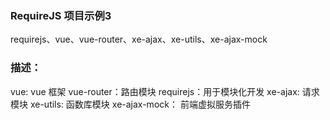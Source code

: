 ### RequireJS 项目示例3
requirejs、vue、vue-router、xe-ajax、xe-utils、xe-ajax-mock

### 描述：
vue: vue 框架
vue-router：路由模块
requirejs：用于模块化开发
xe-ajax: 请求模块
xe-utils: 函数库模块
xe-ajax-mock： 前端虚拟服务插件